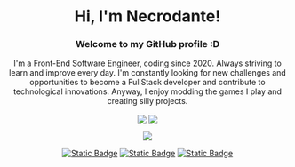 
<h1 align="center">Hi, I'm Necrodante!</h1>
<h3 align="center">Welcome to my GitHub profile :D</h3>
<p align="center">I'm a Front-End Software Engineer, coding since 2020. Always striving to learn and improve every day. I'm constantly looking for new challenges and opportunities to become a FullStack developer and contribute to technological innovations. Anyway, I enjoy modding the games I play and creating silly projects.</p>

<p align="center">
    <img align="center" src="https://github-readme-stats.vercel.app/api?username=Necrodante&show_icons=true&theme=transparent&hide_border=true&title_color=FFFFFF&text_color=FFFFFF&icon_color=FFFFFF" />
    <img align="center" src="https://github-readme-stats.vercel.app/api/top-langs/?username=Necrodante&layout=compact&theme=transparent&hide_border=true&title_color=FFFFFF" />
  </p>

<p align="center">
  <a href="https://skillicons.dev">
    <img src="https://skillicons.dev/icons?i=py,js,ts,html,css,figma,git,obsidian,ps,vscode" />
</p>

<div align="center">
    
[![Static Badge](https://img.shields.io/badge/twitter-black?style=for-the-badge)](https://x.com/Necrodante_)
[![Static Badge](https://img.shields.io/badge/twitch-black?style=for-the-badge)](https://www.twitch.tv/gatonecromante)
[![Static Badge](https://img.shields.io/badge/instagram-black?style=for-the-badge)](https://www.instagram.com/necrodante_)

</div>


<!-- 
<p align="center">
    <img src="https://images.squarespace-cdn.com/content/v1/5fe4caeadae61a2f19719512/fbabc357-b945-4e72-8881-b94e68522174/Cozy+Home+Office?format=2500w" alt="Banner">
</p>
